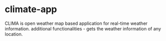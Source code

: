 # climate-app
CLIMA is open weather map based application for real-time weather information. additional functionalities - gets the weather information of any location.
